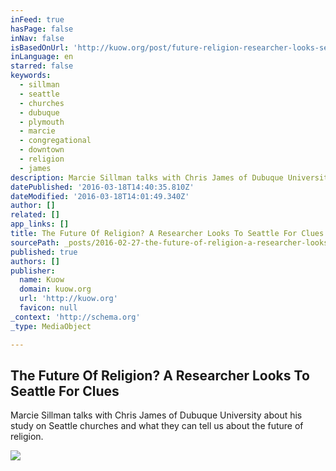 ```yaml
---
inFeed: true
hasPage: false
inNav: false
isBasedOnUrl: 'http://kuow.org/post/future-religion-researcher-looks-seattle-clues'
inLanguage: en
starred: false
keywords:
  - sillman
  - seattle
  - churches
  - dubuque
  - plymouth
  - marcie
  - congregational
  - downtown
  - religion
  - james
description: Marcie Sillman talks with Chris James of Dubuque University about his study on Seattle churches and what they can tell us about the future of religion.
datePublished: '2016-03-18T14:40:35.810Z'
dateModified: '2016-03-18T14:01:49.340Z'
author: []
related: []
app_links: []
title: The Future Of Religion? A Researcher Looks To Seattle For Clues
sourcePath: _posts/2016-02-27-the-future-of-religion-a-researcher-looks-to-seattle-for-cl.md
published: true
authors: []
publisher:
  name: Kuow
  domain: kuow.org
  url: 'http://kuow.org'
  favicon: null
_context: 'http://schema.org'
_type: MediaObject

---
```

<article style=""><h1>The Future Of Religion? A Researcher Looks To Seattle For Clues</h1><p>Marcie Sillman talks with Chris James of Dubuque University about his study on Seattle churches and what they can tell us about the future of religion.</p><img src="https://s3-us-west-2.amazonaws.com/the-grid-img/p/abd41cbdbec2a7be4ee23e65e87150069e843657.jpg" /></article>